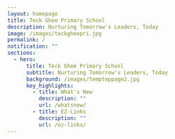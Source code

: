 ```yaml
---
layout: homepage
title: Teck Ghee Primary School
description: Nurturing Tomorrow's Leaders, Today
image: /images/teckgheepri.jpg
permalink: /
notification: ""
sections:
  - hero:
      title: Teck Ghee Primary School
      subtitle: Nurturing Tomorrow's Leaders, Today
      background: /images/temptoppage2.jpg
      key_highlights:
        - title: What's New
          description: ""
          url: /whatsnew/
        - title: EZ-Links
          description: ""
          url: /ez-links/
---
```

